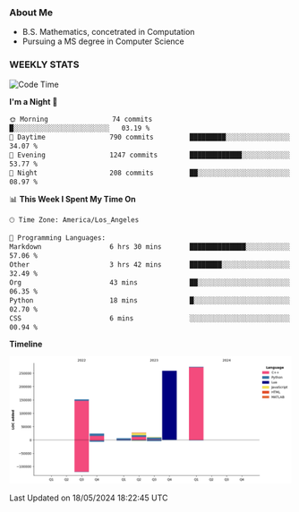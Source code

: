 ### About Me

- B.S. Mathematics, concetrated in Computation
- Pursuing a MS degree in Computer Science


### WEEKLY STATS
<!--START_SECTION:waka-->
![Code Time](http://img.shields.io/badge/Code%20Time-76%20hrs%2057%20mins-blue)

**I'm a Night 🦉** 

```text
🌞 Morning                74 commits          █░░░░░░░░░░░░░░░░░░░░░░░░   03.19 % 
🌆 Daytime                790 commits         █████████░░░░░░░░░░░░░░░░   34.07 % 
🌃 Evening                1247 commits        █████████████░░░░░░░░░░░░   53.77 % 
🌙 Night                  208 commits         ██░░░░░░░░░░░░░░░░░░░░░░░   08.97 % 
```


📊 **This Week I Spent My Time On** 

```text
🕑︎ Time Zone: America/Los_Angeles

💬 Programming Languages: 
Markdown                 6 hrs 30 mins       ██████████████░░░░░░░░░░░   57.06 % 
Other                    3 hrs 42 mins       ████████░░░░░░░░░░░░░░░░░   32.49 % 
Org                      43 mins             ██░░░░░░░░░░░░░░░░░░░░░░░   06.35 % 
Python                   18 mins             █░░░░░░░░░░░░░░░░░░░░░░░░   02.70 % 
CSS                      6 mins              ░░░░░░░░░░░░░░░░░░░░░░░░░   00.94 % 
```

**Timeline**

![Lines of Code chart](https://raw.githubusercontent.com/nickocruzm/nickocruzm/main/assets/bar_graph.png)


 Last Updated on 18/05/2024 18:22:45 UTC
<!--END_SECTION:waka-->
